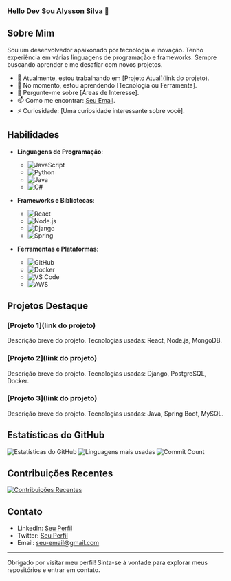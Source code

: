 ### Hello Dev Sou Alysson Silva 👋

## Sobre Mim

Sou um desenvolvedor apaixonado por tecnologia e inovação. Tenho experiência em várias linguagens de programação e frameworks. Sempre buscando aprender e me desafiar com novos projetos.

- 🔭 Atualmente, estou trabalhando em [Projeto Atual](link do projeto).
- 🌱 No momento, estou aprendendo [Tecnologia ou Ferramenta].
- 💬 Pergunte-me sobre [Áreas de Interesse].
- 📫 Como me encontrar: [Seu Email](mailto:seu-email@gmail.com).
- ⚡ Curiosidade: [Uma curiosidade interessante sobre você].

## Habilidades

- **Linguagens de Programação**: 
  - ![JavaScript](https://img.shields.io/badge/-JavaScript-F7DF1E?style=flat-square&logo=javascript&logoColor=black)
  - ![Python](https://img.shields.io/badge/-Python-3776AB?style=flat-square&logo=python&logoColor=white)
  - ![Java](https://img.shields.io/badge/-Java-007396?style=flat-square&logo=java&logoColor=white)
  - ![C#](https://img.shields.io/badge/-C%23-239120?style=flat-square&logo=c-sharp&logoColor=white)

- **Frameworks e Bibliotecas**: 
  - ![React](https://img.shields.io/badge/-React-61DAFB?style=flat-square&logo=react&logoColor=black)
  - ![Node.js](https://img.shields.io/badge/-Node.js-339933?style=flat-square&logo=node.js&logoColor=white)
  - ![Django](https://img.shields.io/badge/-Django-092E20?style=flat-square&logo=django&logoColor=white)
  - ![Spring](https://img.shields.io/badge/-Spring-6DB33F?style=flat-square&logo=spring&logoColor=white)

- **Ferramentas e Plataformas**: 
  - ![GitHub](https://img.shields.io/badge/-GitHub-181717?style=flat-square&logo=github&logoColor=white)
  - ![Docker](https://img.shields.io/badge/-Docker-2496ED?style=flat-square&logo=docker&logoColor=white)
  - ![VS Code](https://img.shields.io/badge/-VS%20Code-007ACC?style=flat-square&logo=visual-studio-code&logoColor=white)
  - ![AWS](https://img.shields.io/badge/-AWS-232F3E?style=flat-square&logo=amazon-aws&logoColor=white)

## Projetos Destaque

### [Projeto 1](link do projeto)
Descrição breve do projeto. Tecnologias usadas: React, Node.js, MongoDB.

### [Projeto 2](link do projeto)
Descrição breve do projeto. Tecnologias usadas: Django, PostgreSQL, Docker.

### [Projeto 3](link do projeto)
Descrição breve do projeto. Tecnologias usadas: Java, Spring Boot, MySQL.

## Estatísticas do GitHub

![Estatísticas do GitHub](https://github-readme-stats.vercel.app/api?username=seu-usuario&show_icons=true&theme=radical)
![Linguagens mais usadas](https://github-readme-stats.vercel.app/api/top-langs/?username=seu-usuario&layout=compact&theme=radical)
![Commit Count](https://komarev.com/ghpvc/?username=seu-usuario&label=Commits&color=blue&style=flat-square)

## Contribuições Recentes

[![Contribuições Recentes](https://github-readme-streak-stats.herokuapp.com/?user=seu-usuario&theme=radical)](https://github.com/seu-usuario)

## Contato

- LinkedIn: [Seu Perfil](https://www.linkedin.com/in/seu-perfil)
- Twitter: [Seu Perfil](https://twitter.com/seu-perfil)
- Email: [seu-email@gmail.com](mailto:seu-email@gmail.com)

---

Obrigado por visitar meu perfil! Sinta-se à vontade para explorar meus repositórios e entrar em contato.

  
